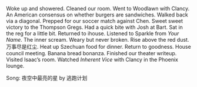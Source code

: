 Woke up and showered. Cleaned our room. Went to Woodlawn with Clancy. An American consensus on whether burgers are sandwiches. Walked back via a diagonal. Prepped for our soccer match against Chen. Sweet sweet victory to the Thompson Gregs. Had a quick bite with Josh at Bart. Sat in the reg for a little bit. Returned to ihouse. Listened to Sparkle from *Your Name*. The inner scream. Weary but never broken. Rise above the red dust. 万事尽是红尘. Heat up Szechuan food for dinner. Return to goodness. House council meeting. Banana bread bonanza. Finished our theater writeup. Visited Isaac’s room. Watched *Inherent Vice* with Clancy in the Phoenix lounge. 

Song: 夜空中最亮的星 by 逃跑计划
